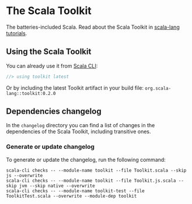 # The Scala Toolkit
The batteries-included Scala. Read about the Scala Toolkit in [scala-lang tutorials](https://docs.scala-lang.org/toolkit/introduction.html).

## Using the Scala Toolkit

You can already use it from [Scala CLI](https://scala-cli.virtuslab.org/):
```scala
//> using toolkit latest
```

Or by including the latest Toolkit artifact in your build file: `org.scala-lang::toolkit:0.2.0`

## Dependencies changelog
In the `changelog` directory you can find a list of changes in the dependencies of the Scala Toolkit, including transitive ones.

### Generate or update changelog
To generate or update the changelog, run the following command:
```shell
scala-cli checks -- --module-name toolkit --file Toolkit.scala --skip js --overwrite
scala-cli checks -- --module-name toolkit --file Toolkit.js.scala --skip jvm --skip native --overwrite
scala-cli checks -- --module-name toolkit-test --file ToolkitTest.scala --overwrite --module-dep toolkit
```
